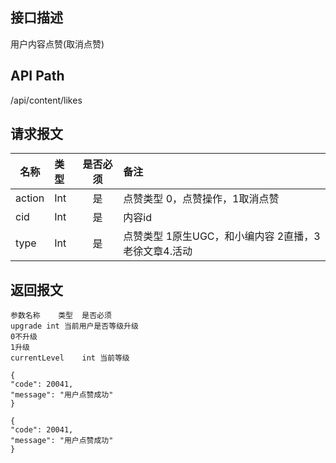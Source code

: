 ## 接口描述
用户内容点赞(取消点赞)
## API Path
/api/content/likes
## 请求报文
|名称         |类型           |是否必须   |备注                                 |
|-------------|:--------------|:---------:|:------------------------------------|
|action    |Int    |是    |点赞类型 0，点赞操作，1取消点赞    |
|cid    |Int    |是    |内容id    |
|type    |Int    |是    |点赞类型 1原生UGC，和小编内容 2直播，3老徐文章4.活动    |
## 返回报文
    参数名称	类型	是否必须
    upgrade	int	当前用户是否等级升级
    0不升级
    1升级
    currentLevel	int	当前等级
    
    {
    "code": 20041,
    "message": "用户点赞成功"
    }
    
    {
    "code": 20041,
    "message": "用户点赞成功"
    }
    
